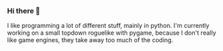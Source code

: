 ### Hi there 👋
I like programming a lot of different stuff, mainly in python. I'm currently working on a small topdown roguelike with pygame, because I don't really like game engines, they take away too much of the coding.

<!--
**Jonas-Stefan/Jonas-Stefan** is a ✨ _special_ ✨ repository because its `README.md` (this file) appears on your GitHub profile.

Here are some ideas to get you started:

- 🔭 I’m currently working on ...
- 🌱 I’m currently learning ...
- 👯 I’m looking to collaborate on ...
- 🤔 I’m looking for help with ...
- 💬 Ask me about ...
- 📫 How to reach me: ...
- 😄 Pronouns: ...
- ⚡ Fun fact: ...
-->
